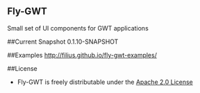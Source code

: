 ## Fly-GWT

Small set of UI components for GWT applications

##Current Snapshot
0.1.10-SNAPSHOT

##Examples
http://filius.github.io/fly-gwt-examples/

##License
* Fly-GWT is freely distributable under the [Apache 2.0 License](http://www.apache.org/licenses/LICENSE-2.0.html)
